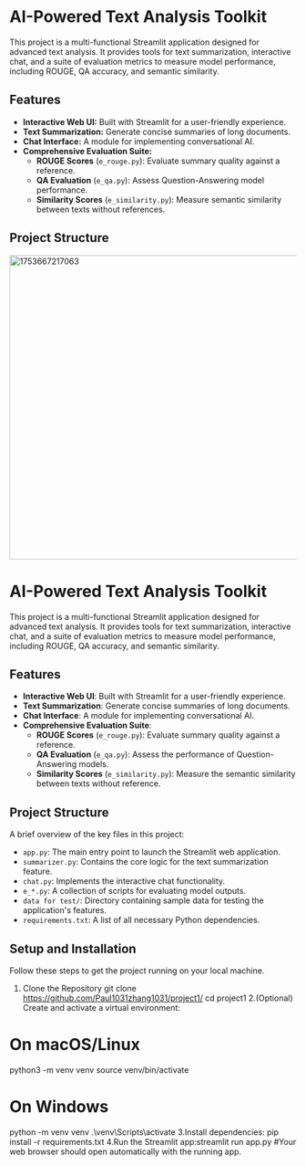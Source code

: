 # AI-Powered Text Analysis Toolkit

This project is a multi-functional Streamlit application designed for advanced text analysis. It provides tools for text summarization, interactive chat, and a suite of evaluation metrics to measure model performance, including ROUGE, QA accuracy, and semantic similarity.

## Features

- **Interactive Web UI:** Built with Streamlit for a user-friendly experience.  
- **Text Summarization:** Generate concise summaries of long documents.  
- **Chat Interface:** A module for implementing conversational AI.  
- **Comprehensive Evaluation Suite:**  
  - **ROUGE Scores** (`e_rouge.py`): Evaluate summary quality against a reference.  
  - **QA Evaluation** (`e_qa.py`): Assess Question-Answering model performance.  
  - **Similarity Scores** (`e_similarity.py`): Measure semantic similarity between texts without references.

## Project Structure
<img width="2507" height="533" alt="1753667217063" src="https://github.com/user-attachments/assets/6b1a2cc2-4a9d-4d4e-ad78-63e0059f760f" />

# AI-Powered Text Analysis Toolkit

This project is a multi-functional Streamlit application designed for advanced text analysis. It provides tools for text summarization, interactive chat, and a suite of evaluation metrics to measure model performance, including ROUGE, QA accuracy, and semantic similarity.

## Features

-   **Interactive Web UI**: Built with Streamlit for a user-friendly experience.
-   **Text Summarization**: Generate concise summaries of long documents.
-   **Chat Interface**: A module for implementing conversational AI.
-   **Comprehensive Evaluation Suite**:
    -   **ROUGE Scores** (`e_rouge.py`): Evaluate summary quality against a reference.
    -   **QA Evaluation** (`e_qa.py`): Assess the performance of Question-Answering models.
    -   **Similarity Scores** (`e_similarity.py`): Measure the semantic similarity between texts without reference.

## Project Structure

A brief overview of the key files in this project:

-   `app.py`: The main entry point to launch the Streamlit web application.
-   `summarizer.py`: Contains the core logic for the text summarization feature.
-   `chat.py`: Implements the interactive chat functionality.
-   `e_*.py`: A collection of scripts for evaluating model outputs.
-   `data for test/`: Directory containing sample data for testing the application's features.
-   `requirements.txt`: A list of all necessary Python dependencies.

## Setup and Installation
Follow these steps to get the project running on your local machine.
1. Clone the Repository
git clone https://github.com/Paul1031zhang1031/project1/
cd project1
2.(Optional) Create and activate a virtual environment:
# On macOS/Linux
python3 -m venv venv
source venv/bin/activate
# On Windows
python -m venv venv
.\venv\Scripts\activate
3.Install dependencies:
pip install -r requirements.txt
4.Run the Streamlit app:streamlit run app.py #Your web browser should open automatically with the running app.
